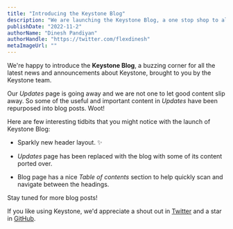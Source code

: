 ```yaml
---
title: "Introducing the Keystone Blog"
description: "We are launching the Keystone Blog, a one stop shop to all the latest news and announcements from the team."
publishDate: "2022-11-2"
authorName: "Dinesh Pandiyan"
authorHandle: "https://twitter.com/flexdinesh"
metaImageUrl: ""
---
```


We're happy to introduce the **Keystone Blog**, a buzzing corner for all the latest news and announcements about Keystone, brought to you by the Keystone team.

Our _Updates_ page is going away and we are not one to let good content slip away. So some of the useful and important content in _Updates_ have been repurposed into blog posts. Woot!

Here are few interesting tidbits that you might notice with the launch of Keystone Blog:

- Sparkly new header layout. ✨

- _Updates_ page has been replaced with the blog with some of its content ported over.

- Blog page has a nice _Table of contents_ section to help quickly scan and navigate between the headings.

Stay tuned for more blog posts!

If you like using Keystone, we'd appreciate a shout out in [Twitter](https://twitter.com/KeystoneJS) and a star in [GitHub](https://github.com/keystonejs/keystone).
